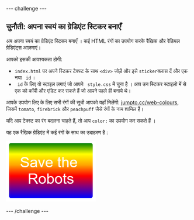 \--- challenge \---

## चुनौती: अपना स्वयं का ग्रेडिएंट स्टिकर बनाएँ

अब अपना स्वयं का ग्रेडिएंट स्टिकर बनाएँ । कई HTML रंगों का उपयोग करके रैखिक और रेडियल ग्रेडिएंट्स आज़माएं।

आपको इसकी आवश्यकता होगी:

+ ` index.html ` पर अपने स्टिकर टेक्स्ट के साथ `<div>` जोड़ें और इसे ` sticker `क्लास दें और एक नया ` id` ।
+ ` id` के लिए वो स्टाइल लगाएं जो आपने ` style.css` में चुना है । आप उन स्टिकर स्टाइलो में से एक को कॉपी और एडिट कर सकते हैं जो आपने पहले ही बनाये थे। 

आपके उपयोग लिए के लिए सभी रंगों की सूची आपको यहाँ मिलेंगी: [jumpto.cc/web-colours](http://jumpto.cc/web-colours), जिसमें `tomato`, `firebrick` और `peachpuff` जैसे रंगों के नाम शामिल हैं।

यदि आप टेक्स्ट का रंग बदलना चाहते हैं, तो आप `color:` का उपयोग कर सकते हैं ।

यह एक रैखिक ग्रेडिएंट में कई रंगों के साथ का उदाहरण है :

![स्क्रीनशॉट](images/stickers-save-robots.png)

\--- /challenge \---